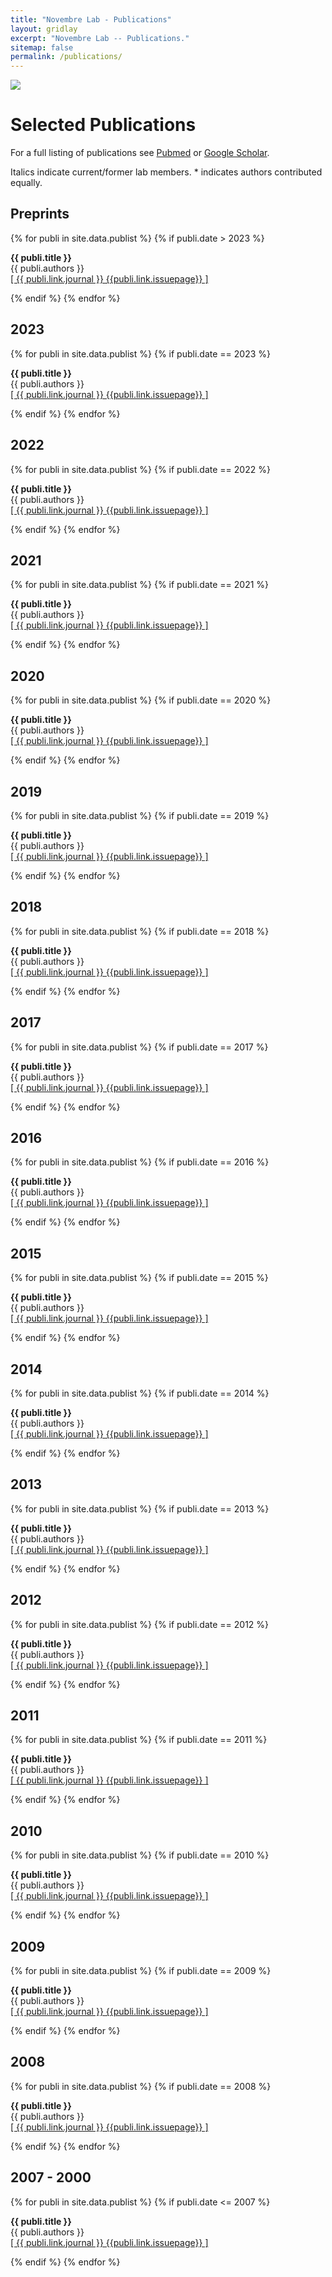 ```yaml
---
title: "Novembre Lab - Publications"
layout: gridlay
excerpt: "Novembre Lab -- Publications."
sitemap: false
permalink: /publications/
---
```



<div class="container-fluid">
  <!-- <div class="row"> -->
<img src= "{{ site.url }}{{ site.baseurl }}/images/banner.jpg"  class="img-responsive" style=" margin: 0 auto; width: auto;" />
  <!-- </div> -->
</div>

# Selected Publications

For a full listing of publications see [Pubmed](http://www.ncbi.nlm.nih.gov/pubmed/?term=novembre+j+%5Bau%5D") or [Google Scholar](http://scholar.google.com/citations?user=wIib4t0AAAAJ).

Italics indicate current/former lab members.  * indicates authors contributed equally.

## Preprints

{% for publi in site.data.publist %}
 {% if publi.date > 2023 %}

 <b>{{ publi.title }}</b> <br/>
 {{ publi.authors }}<br/> 
 <a href="{{ publi.link.url }}">\[ {{ publi.link.journal }} {{publi.link.issuepage}} \]</a>

 {% endif %}
{% endfor %}

## 2023

{% for publi in site.data.publist %}
 {% if publi.date == 2023 %}

 <b>{{ publi.title }}</b> <br/>
 {{ publi.authors }}<br/>
 <a href="{{ publi.link.url }}">\[ {{ publi.link.journal }} {{publi.link.issuepage}} \]</a>

 {% endif %}
{% endfor %}

## 2022

{% for publi in site.data.publist %}
 {% if publi.date == 2022 %}

 <b>{{ publi.title }}</b> <br/>
 {{ publi.authors }}<br/>
 <a href="{{ publi.link.url }}">\[ {{ publi.link.journal }} {{publi.link.issuepage}} \]</a>

 {% endif %}
{% endfor %}

## 2021

{% for publi in site.data.publist %}
 {% if publi.date == 2021 %}

 <b>{{ publi.title }}</b> <br/>
 {{ publi.authors }}<br/>
 <a href="{{ publi.link.url }}">\[ {{ publi.link.journal }} {{publi.link.issuepage}} \]</a>

 {% endif %}
{% endfor %}

## 2020

{% for publi in site.data.publist %}
 {% if publi.date == 2020 %}

 <b>{{ publi.title }}</b> <br/>
 {{ publi.authors }}<br/>
 <a href="{{ publi.link.url }}">\[ {{ publi.link.journal }} {{publi.link.issuepage}} \]</a>

 {% endif %}
{% endfor %}

## 2019

{% for publi in site.data.publist %}
 {% if publi.date == 2019 %}

 <b>{{ publi.title }}</b> <br/>
 {{ publi.authors }}<br/>
 <a href="{{ publi.link.url }}">\[ {{ publi.link.journal }} {{publi.link.issuepage}} \]</a>

 {% endif %}
{% endfor %}


## 2018

{% for publi in site.data.publist %}
 {% if publi.date == 2018 %}

 <b>{{ publi.title }}</b> <br/>
 {{ publi.authors }}<br/>
 <a href="{{ publi.link.url }}">\[ {{ publi.link.journal }} {{publi.link.issuepage}} \]</a>

 {% endif %}
{% endfor %}

## 2017

{% for publi in site.data.publist %}
 {% if publi.date == 2017 %}

 <b>{{ publi.title }}</b> <br/>
 {{ publi.authors }}<br/>
 <a href="{{ publi.link.url }}">\[ {{ publi.link.journal }} {{publi.link.issuepage}} \]</a>

 {% endif %}
{% endfor %}

## 2016

{% for publi in site.data.publist %}
 {% if publi.date == 2016 %}

 <b>{{ publi.title }}</b> <br/>
 {{ publi.authors }} <br/> 
 <a href="{{ publi.link.url }}">\[ {{ publi.link.journal }} {{publi.link.issuepage}} \]</a>

 {% endif %}
{% endfor %}

## 2015

{% for publi in site.data.publist %}
 {% if publi.date == 2015 %}

 <b>{{ publi.title }}</b> <br/>
 {{ publi.authors }}<br/> 
 <a href="{{ publi.link.url }}">\[ {{ publi.link.journal }} {{publi.link.issuepage}} \]</a>
 
 {% endif %}
{% endfor %}

## 2014

{% for publi in site.data.publist %}
 {% if publi.date == 2014 %}

 <b>{{ publi.title }}</b> <br/>
 {{ publi.authors }}<br/>
 <a href="{{ publi.link.url }}">\[ {{ publi.link.journal }} {{publi.link.issuepage}} \]</a>

 {% endif %}
{% endfor %}

## 2013

{% for publi in site.data.publist %}
 {% if publi.date == 2013 %}

 <b>{{ publi.title }}</b> <br/>
 {{ publi.authors }}<br/>
 <a href="{{ publi.link.url }}">\[ {{ publi.link.journal }} {{publi.link.issuepage}} \]</a>

 {% endif %}
{% endfor %}

## 2012

{% for publi in site.data.publist %}
 {% if publi.date == 2012 %}

 <b>{{ publi.title }}</b> <br/>
 {{ publi.authors }}<br/>
 <a href="{{ publi.link.url }}">\[ {{ publi.link.journal }} {{publi.link.issuepage}} \]</a>

 {% endif %}
{% endfor %}

## 2011

{% for publi in site.data.publist %}
 {% if publi.date == 2011 %}

 <b>{{ publi.title }}</b> <br/>
 {{ publi.authors }}<br/>
 <a href="{{ publi.link.url }}">\[ {{ publi.link.journal }} {{publi.link.issuepage}} \]</a>

 {% endif %}
{% endfor %}

## 2010

{% for publi in site.data.publist %}
 {% if publi.date == 2010 %}

 <b>{{ publi.title }}</b> <br/>
 {{ publi.authors }}<br/>
 <a href="{{ publi.link.url }}">\[ {{ publi.link.journal }} {{publi.link.issuepage}} \]</a>

 {% endif %}
{% endfor %}

## 2009

{% for publi in site.data.publist %}
 {% if publi.date == 2009 %}

 <b>{{ publi.title }}</b> <br/>
 {{ publi.authors }}<br/>
 <a href="{{ publi.link.url }}">\[ {{ publi.link.journal }} {{publi.link.issuepage}} \]</a>

 {% endif %}
{% endfor %}

## 2008

{% for publi in site.data.publist %}
 {% if publi.date == 2008 %}

 <b>{{ publi.title }}</b> <br/>
 {{ publi.authors }}<br/> 
 <a href="{{ publi.link.url }}">\[ {{ publi.link.journal }} {{publi.link.issuepage}} \]</a>

 {% endif %}
{% endfor %}

## 2007 - 2000

{% for publi in site.data.publist %}
 {% if publi.date <= 2007 %}

 <b>{{ publi.title }}</b> <br/>
 {{ publi.authors }}<br/> 
 <a href="{{ publi.link.url }}">\[ {{ publi.link.journal }} {{publi.link.issuepage}} \]</a>
 
 {% endif %}
{% endfor %}
